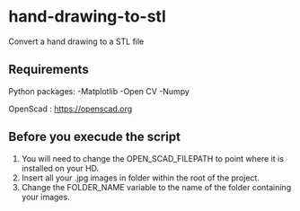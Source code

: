 # hand-drawing-to-stl
Convert a hand drawing to a STL file

## Requirements 
Python packages: 
-Matplotlib
-Open CV
-Numpy

OpenScad : https://openscad.org

## Before you execude the script
1) You will need to change the OPEN_SCAD_FILEPATH to point where it is installed on your HD. 
2) Insert all your .jpg images in folder within the root of the project. 
3) Change the FOLDER_NAME variable to the name of the folder containing your images.
